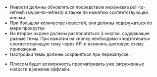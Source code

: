 + Новости должны обновляться посредством механизма pull-to-refresh (swipe-to-refresh) а также по нажатию соответствующей кнопки
+ При большом количестве новостей, они должны подгружаться по мере прокрутки
+ На втором экране должны располагаться 3 кнопки, содержащие разные темы. При нажатии на кнопку необходимо «подтягивать» соответствующую тему через API и изменять цветовую схему приложения.
+ Настройки темы должны сохраняться при перезапуске.
- Плюсом будет возможность просматривать уже загруженные новости в режиме оффлайн.


